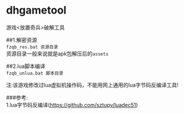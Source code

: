 # dhgametool
游戏&lt;放置奇兵>破解工具


##1.解密资源<br>
	`fzqb_res.bat 资源目录`<br>
	资源目录一般来说就是apk包解压后的`assets`

##2.lua脚本编译<br>
	`fzqb_unlua.bat 脚本目录`<br>


注:该游戏修改过lua虚拟机操作码，不能用网上通用的lua字节码反编译工具!<br>

###参考:<br>
	1.lua字节码反编译(https://github.com/sztupy/luadec51)
